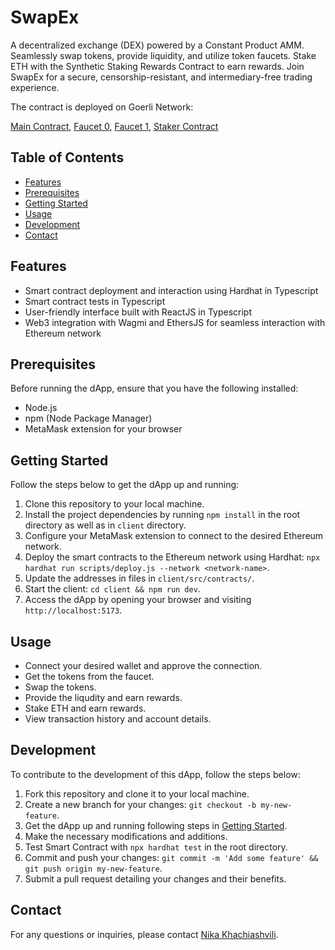 # SwapEx

A decentralized exchange (DEX) powered by a Constant Product AMM. Seamlessly swap tokens, provide liquidity, and utilize token faucets. Stake ETH with the Synthetic Staking Rewards Contract to earn rewards. Join SwapEx for a secure, censorship-resistant, and intermediary-free trading experience.

The contract is deployed on Goerli Network:

[Main Contract](https://goerli.etherscan.io/address/0x72d79543acF97aF49a33E06fFF52a754C9d895AC), [Faucet 0](https://goerli.etherscan.io/address/0xbeb912a858B399b851a0C59696189a62770845BE), [Faucet 1](https://goerli.etherscan.io/address/0xfBAf00e121DE495726295d456AdB9F6E2Ac4399f), [Staker Contract](https://goerli.etherscan.io/address/0xf209069af8f2f86c66E818A261495d672A99e7E4)

## Table of Contents

- [Features](#features)
- [Prerequisites](#prerequisites)
- [Getting Started](#getting-started)
- [Usage](#usage)
- [Development](#development)
- [Contact](#contact)

## Features

- Smart contract deployment and interaction using Hardhat in Typescript
- Smart contract tests in Typescript
- User-friendly interface built with ReactJS in Typescript
- Web3 integration with Wagmi and EthersJS for seamless interaction with Ethereum network

## Prerequisites

Before running the dApp, ensure that you have the following installed:

- Node.js
- npm (Node Package Manager)
- MetaMask extension for your browser

## Getting Started

Follow the steps below to get the dApp up and running:

1. Clone this repository to your local machine.
2. Install the project dependencies by running `npm install` in the root directory as well as in `client` directory.
3. Configure your MetaMask extension to connect to the desired Ethereum network.
4. Deploy the smart contracts to the Ethereum network using Hardhat: `npx hardhat run scripts/deploy.js --network <network-name>`.
5. Update the addresses in files in `client/src/contracts/`.
6. Start the client: `cd client && npm run dev`.
7. Access the dApp by opening your browser and visiting `http://localhost:5173`.

## Usage

- Connect your desired wallet and approve the connection.
- Get the tokens from the faucet.
- Swap the tokens.
- Provide the liqudity and earn rewards.
- Stake ETH and earn rewards.
- View transaction history and account details.

## Development

To contribute to the development of this dApp, follow the steps below:

1. Fork this repository and clone it to your local machine.
2. Create a new branch for your changes: `git checkout -b my-new-feature`.
3. Get the dApp up and running following steps in [Getting Started](#getting-started).
4. Make the necessary modifications and additions.
5. Test Smart Contract with `npx hardhat test` in the root directory.
6. Commit and push your changes: `git commit -m 'Add some feature' && git push origin my-new-feature`.
7. Submit a pull request detailing your changes and their benefits.

## Contact

For any questions or inquiries, please contact [Nika Khachiashvili](mailto:n.khachiashvili1@gmail.com).

